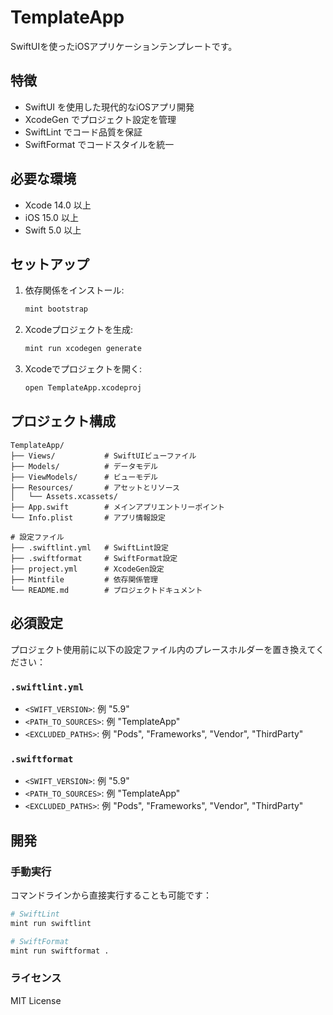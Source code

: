 # TemplateApp

SwiftUIを使ったiOSアプリケーションテンプレートです。

## 特徴

- SwiftUI を使用した現代的なiOSアプリ開発
- XcodeGen でプロジェクト設定を管理
- SwiftLint でコード品質を保証
- SwiftFormat でコードスタイルを統一

## 必要な環境

- Xcode 14.0 以上
- iOS 15.0 以上
- Swift 5.0 以上

## セットアップ

1. 依存関係をインストール:
   ```bash
   mint bootstrap
   ```

2. Xcodeプロジェクトを生成:
   ```bash
   mint run xcodegen generate
   ```

3. Xcodeでプロジェクトを開く:
   ```bash
   open TemplateApp.xcodeproj
   ```

## プロジェクト構成

```
TemplateApp/
├── Views/           # SwiftUIビューファイル
├── Models/          # データモデル
├── ViewModels/      # ビューモデル
├── Resources/       # アセットとリソース
│   └── Assets.xcassets/
├── App.swift        # メインアプリエントリーポイント
└── Info.plist       # アプリ情報設定

# 設定ファイル
├── .swiftlint.yml   # SwiftLint設定
├── .swiftformat     # SwiftFormat設定
├── project.yml      # XcodeGen設定
├── Mintfile         # 依存関係管理
└── README.md        # プロジェクトドキュメント
```

## 必須設定

プロジェクト使用前に以下の設定ファイル内のプレースホルダーを置き換えてください：

### `.swiftlint.yml`
- `<SWIFT_VERSION>`: 例 "5.9"
- `<PATH_TO_SOURCES>`: 例 "TemplateApp"
- `<EXCLUDED_PATHS>`: 例 "Pods", "Frameworks", "Vendor", "ThirdParty"

### `.swiftformat`
- `<SWIFT_VERSION>`: 例 "5.9"
- `<PATH_TO_SOURCES>`: 例 "TemplateApp"
- `<EXCLUDED_PATHS>`: 例 "Pods", "Frameworks", "Vendor", "ThirdParty"

## 開発

### 手動実行

コマンドラインから直接実行することも可能です：

```bash
# SwiftLint
mint run swiftlint

# SwiftFormat  
mint run swiftformat .
```

### ライセンス

MIT License
